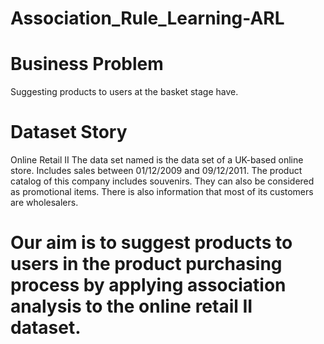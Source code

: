 # Association_Rule_Learning-ARL

# Business Problem
Suggesting products to users at the basket stage have.

# Dataset Story
Online Retail II
The data set named is the data set of a UK-based online store.
Includes sales between 01/12/2009 and 09/12/2011.
The product catalog of this company includes souvenirs. They can also be considered as promotional items.
There is also information that most of its customers are wholesalers.

# Our aim is to suggest products to users in the product purchasing process by applying association analysis to the online retail II dataset.
